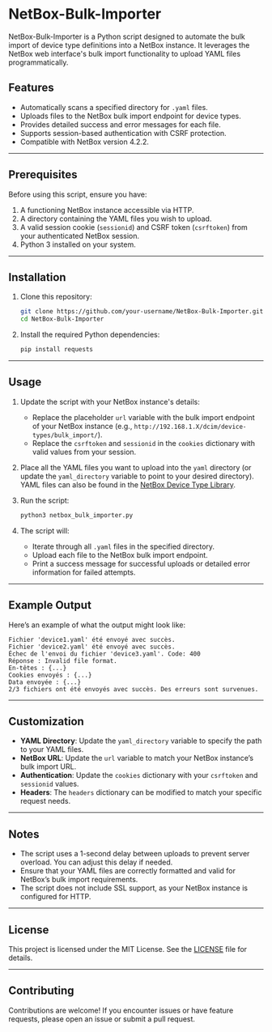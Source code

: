 # NetBox-Bulk-Importer

NetBox-Bulk-Importer is a Python script designed to automate the bulk import of device type definitions into a NetBox instance. It leverages the NetBox web interface's bulk import functionality to upload YAML files programmatically.

## Features
- Automatically scans a specified directory for `.yaml` files.
- Uploads files to the NetBox bulk import endpoint for device types.
- Provides detailed success and error messages for each file.
- Supports session-based authentication with CSRF protection.
- Compatible with NetBox version 4.2.2.

---

## Prerequisites
Before using this script, ensure you have:

1. A functioning NetBox instance accessible via HTTP.
2. A directory containing the YAML files you wish to upload.
3. A valid session cookie (`sessionid`) and CSRF token (`csrftoken`) from your authenticated NetBox session.
4. Python 3 installed on your system.

---

## Installation

1. Clone this repository:
    ```bash
    git clone https://github.com/your-username/NetBox-Bulk-Importer.git
    cd NetBox-Bulk-Importer
    ```

2. Install the required Python dependencies:
    ```bash
    pip install requests
    ```

---

## Usage

1. Update the script with your NetBox instance's details:
   - Replace the placeholder `url` variable with the bulk import endpoint of your NetBox instance (e.g., `http://192.168.1.X/dcim/device-types/bulk_import/`).
   - Replace the `csrftoken` and `sessionid` in the `cookies` dictionary with valid values from your session.

2. Place all the YAML files you want to upload into the `yaml` directory (or update the `yaml_directory` variable to point to your desired directory). YAML files can also be found in the [NetBox Device Type Library](https://github.com/netbox-community/devicetype-library).

3. Run the script:
    ```bash
    python3 netbox_bulk_importer.py
    ```

4. The script will:
   - Iterate through all `.yaml` files in the specified directory.
   - Upload each file to the NetBox bulk import endpoint.
   - Print a success message for successful uploads or detailed error information for failed attempts.

---

## Example Output

Here’s an example of what the output might look like:

```plaintext
Fichier 'device1.yaml' été envoyé avec succès.
Fichier 'device2.yaml' été envoyé avec succès.
Échec de l'envoi du fichier 'device3.yaml'. Code: 400
Réponse : Invalid file format.
En-têtes : {...}
Cookies envoyés : {...}
Data envoyée : {...}
2/3 fichiers ont été envoyés avec succès. Des erreurs sont survenues.
```

---

## Customization

- **YAML Directory**: Update the `yaml_directory` variable to specify the path to your YAML files.
- **NetBox URL**: Update the `url` variable to match your NetBox instance’s bulk import URL.
- **Authentication**: Update the `cookies` dictionary with your `csrftoken` and `sessionid` values.
- **Headers**: The `headers` dictionary can be modified to match your specific request needs.

---

## Notes

- The script uses a 1-second delay between uploads to prevent server overload. You can adjust this delay if needed.
- Ensure that your YAML files are correctly formatted and valid for NetBox’s bulk import requirements.
- The script does not include SSL support, as your NetBox instance is configured for HTTP.

---

## License
This project is licensed under the MIT License. See the [LICENSE](LICENSE) file for details.

---

## Contributing
Contributions are welcome! If you encounter issues or have feature requests, please open an issue or submit a pull request.
